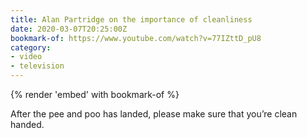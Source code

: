 ```yaml
---
title: Alan Partridge on the importance of cleanliness
date: 2020-03-07T20:25:00Z
bookmark-of: https://www.youtube.com/watch?v=77IZttD_pU8
category:
- video
- television
---
```

{% render 'embed' with bookmark-of %}

After the pee and poo has landed, please make sure that you’re clean handed.
